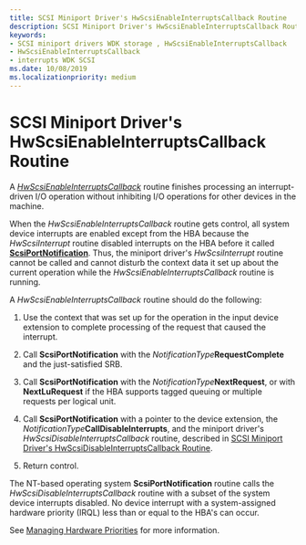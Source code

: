 ```yaml
---
title: SCSI Miniport Driver's HwScsiEnableInterruptsCallback Routine
description: SCSI Miniport Driver's HwScsiEnableInterruptsCallback Routine
keywords:
- SCSI miniport drivers WDK storage , HwScsiEnableInterruptsCallback
- HwScsiEnableInterruptsCallback
- interrupts WDK SCSI
ms.date: 10/08/2019
ms.localizationpriority: medium
---
```


# SCSI Miniport Driver's HwScsiEnableInterruptsCallback Routine

A [*HwScsiEnableInterruptsCallback*](/previous-versions/windows/hardware/drivers/ff557295(v=vs.85)) routine finishes processing an interrupt-driven I/O operation without inhibiting I/O operations for other devices in the machine.

When the *HwScsiEnableInterruptsCallback* routine gets control, all system device interrupts are enabled except from the HBA because the *HwScsiInterrupt* routine disabled interrupts on the HBA before it called [**ScsiPortNotification**](/windows-hardware/drivers/ddi/srb/nf-srb-scsiportnotification). Thus, the miniport driver's *HwScsiInterrupt* routine cannot be called and cannot disturb the context data it set up about the current operation while the *HwScsiEnableInterruptsCallback* routine is running.

A *HwScsiEnableInterruptsCallback* routine should do the following:

1. Use the context that was set up for the operation in the input device extension to complete processing of the request that caused the interrupt.

2. Call **ScsiPortNotification** with the *NotificationType***RequestComplete** and the just-satisfied SRB.

3. Call **ScsiPortNotification** with the *NotificationType***NextRequest**, or with **NextLuRequest** if the HBA supports tagged queuing or multiple requests per logical unit.

4. Call **ScsiPortNotification** with a pointer to the device extension, the *NotificationType***CallDisableInterrupts**, and the miniport driver's *HwScsiDisableInterruptsCallback* routine, described in [SCSI Miniport Driver's HwScsiDisableInterruptsCallback Routine](scsi-miniport-driver-s-hwscsidisableinterruptscallback-routine.md).

5. Return control.

The NT-based operating system **ScsiPortNotification** routine calls the *HwScsiDisableInterruptsCallback* routine with a subset of the system device interrupts disabled. No device interrupt with a system-assigned hardware priority (IRQL) less than or equal to the HBA's can occur.

See [Managing Hardware Priorities](../kernel/managing-hardware-priorities.md
) for more information.
